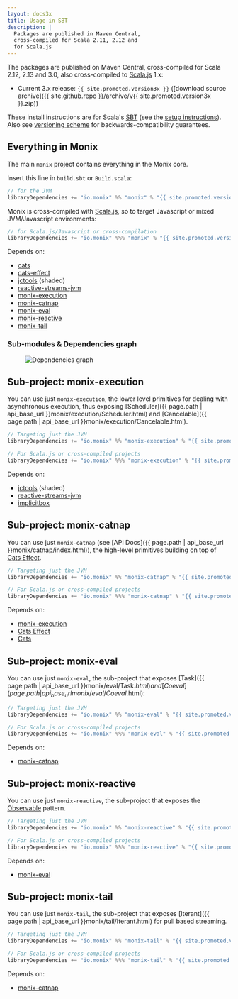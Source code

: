 ```yaml
---
layout: docs3x
title: Usage in SBT
description: |
  Packages are published in Maven Central,
  cross-compiled for Scala 2.11, 2.12 and 
  for Scala.js
---
```


The packages are published on Maven Central, cross-compiled
for Scala 2.12, 2.13 and 3.0, also cross-compiled to 
[Scala.js](http://www.scala-js.org/) 1.x:

- Current 3.x release: `{{ site.promoted.version3x }}` 
  ([download source archive]({{ site.github.repo }}/archive/v{{ site.promoted.version3x }}.zip))

These install instructions are for Scala's [SBT](http://www.scala-sbt.org/) (see the [setup instructions](https://www.scala-sbt.org/1.x/docs/)). Also see [versioning scheme](./versioning-scheme.md) for backwards-compatibility
guarantees.

## Everything in Monix

The main `monix` project contains everything in the Monix core.
  
Insert this line in `build.sbt` or `Build.scala`:

```scala
// for the JVM
libraryDependencies += "io.monix" %% "monix" % "{{ site.promoted.version3x }}"
```

Monix is cross-compiled with [Scala.js](http://www.scala-js.org/), 
so to target Javascript or mixed JVM/Javascript environments:

```scala
// for Scala.js/Javascript or cross-compilation
libraryDependencies += "io.monix" %%% "monix" % "{{ site.promoted.version3x }}"
```

Depends on:

- [cats](https://typelevel.org/cats/)
- [cats-effect](https://typelevel.org/cats-effect/)
- [jctools](https://github.com/JCTools/JCTools) (shaded)
- [reactive-streams-jvm](https://github.com/reactive-streams/reactive-streams-jvm)
- [monix-execution](#sub-project-monix-execution)
- [monix-catnap](#sub-project-monix-catnap)
- [monix-eval](#sub-project-monix-eval)
- [monix-reactive](#sub-project-monix-reactive)
- [monix-tail](#sub-project-monix-tail)

### Sub-modules &amp; Dependencies graph

<figure>
  <img src="{{ site.baseurl }}public/misc/dependencies.svg" alt="Dependencies graph" />
</figure>

## Sub-project: monix-execution

You can use just `monix-execution`, the lower level primitives for dealing
with asynchronous execution, thus exposing 
[Scheduler]({{ page.path | api_base_url }}monix/execution/Scheduler.html) and
[Cancelable]({{ page.path | api_base_url }}monix/execution/Cancelable.html).

```scala
// Targeting just the JVM
libraryDependencies += "io.monix" %% "monix-execution" % "{{ site.promoted.version3x }}"

// For Scala.js or cross-compiled projects
libraryDependencies += "io.monix" %%% "monix-execution" % "{{ site.promoted.version3x }}"
```

Depends on:
- [jctools](https://github.com/JCTools/JCTools) (shaded)
- [reactive-streams-jvm](https://github.com/reactive-streams/reactive-streams-jvm)
- [implicitbox](https://github.com/monix/implicitbox)

## Sub-project: monix-catnap

You can use just `monix-catnap` (see [API Docs]({{ page.path | api_base_url }}monix/catnap/index.html)), the high-level primitives building on top of [Cats Effect](https://typelevel.org/cats-effect/).

```scala
// Targeting just the JVM
libraryDependencies += "io.monix" %% "monix-catnap" % "{{ site.promoted.version3x }}"

// For Scala.js or cross-compiled projects
libraryDependencies += "io.monix" %%% "monix-catnap" % "{{ site.promoted.version3x }}"
```

Depends on:
- [monix-execution](#sub-project-monix-execution)
- [Cats Effect](https://typelevel.org/cats-effect/)
- [Cats](https://typelevel.org/cats/)

## Sub-project: monix-eval

You can use just `monix-eval`, the sub-project that exposes
[Task]({{ page.path | api_base_url }}monix/eval/Task$.html) and
[Coeval]({{ page.path | api_base_url }}monix/eval/Coeval$.html):

```scala
// Targeting just the JVM
libraryDependencies += "io.monix" %% "monix-eval" % "{{ site.promoted.version3x }}"

// For Scala.js or cross-compiled projects
libraryDependencies += "io.monix" %%% "monix-eval" % "{{ site.promoted.version3x }}"
```

Depends on:
- [monix-catnap](#sub-project-monix-catnap)

## Sub-project: monix-reactive

You can use just `monix-reactive`, the sub-project that exposes
the [Observable](../reactive/observable.md) pattern.

```scala
// Targeting just the JVM
libraryDependencies += "io.monix" %% "monix-reactive" % "{{ site.promoted.version3x }}"

// For Scala.js or cross-compiled projects
libraryDependencies += "io.monix" %%% "monix-reactive" % "{{ site.promoted.version3x }}"
```

Depends on:
- [monix-eval](#sub-project-monix-eval)

## Sub-project: monix-tail

You can use just `monix-tail`, the sub-project that exposes
[Iterant]({{ page.path | api_base_url }}monix/tail/Iterant.html) for pull based
streaming.

```scala
// Targeting just the JVM
libraryDependencies += "io.monix" %% "monix-tail" % "{{ site.promoted.version3x }}"

// For Scala.js or cross-compiled projects
libraryDependencies += "io.monix" %%% "monix-tail" % "{{ site.promoted.version3x }}"
```

Depends on:
- [monix-catnap](#sub-project-monix-catnap)
